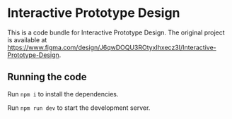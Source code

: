 
  # Interactive Prototype Design

  This is a code bundle for Interactive Prototype Design. The original project is available at https://www.figma.com/design/J6qwDOQU3ROtyxIhxecz3I/Interactive-Prototype-Design.

  ## Running the code

  Run `npm i` to install the dependencies.

  Run `npm run dev` to start the development server.
  